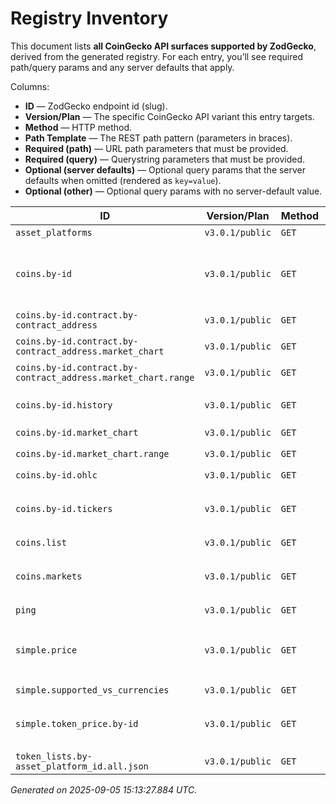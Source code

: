 # Registry Inventory

This document lists **all CoinGecko API surfaces supported by ZodGecko**, derived from the generated
registry. For each entry, you’ll see required path/query params and any server defaults that apply.

Columns:
- **ID** — ZodGecko endpoint id (slug).
- **Version/Plan** — The specific CoinGecko API variant this entry targets.
- **Method** — HTTP method.
- **Path Template** — The REST path pattern (parameters in braces).
- **Required (path)** — URL path parameters that must be provided.
- **Required (query)** — Querystring parameters that must be provided.
- **Optional (server defaults)** — Optional query params that the server defaults when omitted (rendered as `key=value`).
- **Optional (other)** — Optional query params with no server-default value.

| ID | Version/Plan | Method | Path Template | Required (path) | Required (query) | Optional (server defaults) | Optional (other) |
|----|--------------|--------|---------------|------------------|------------------|----------------------------|------------------|
| `asset_platforms` | `v3.0.1/public` | `GET` | `/asset_platforms` | *(none)* | *(none)* | *(none)* | `filter` |
| `coins.by-id` | `v3.0.1/public` | `GET` | `/coins/{id}` | `id` | *(none)* | `community_data=true`, `developer_data=true`, `localization=true`, `market_data=true`, `sparkline=false`, `tickers=true` | `dex_pair_format` |
| `coins.by-id.contract.by-contract_address` | `v3.0.1/public` | `GET` | `/coins/{id}/contract/{contract_address}` | `contract_address`, `id` | *(none)* | *(none)* | *(none)* |
| `coins.by-id.contract.by-contract_address.market_chart` | `v3.0.1/public` | `GET` | `/coins/{id}/contract/{contract_address}/market_chart` | `contract_address`, `id` | `days`, `vs_currency` | *(none)* | *(none)* |
| `coins.by-id.contract.by-contract_address.market_chart.range` | `v3.0.1/public` | `GET` | `/coins/{id}/contract/{contract_address}/market_chart/range` | `contract_address`, `id` | `from`, `to`, `vs_currency` | *(none)* | `precision` |
| `coins.by-id.history` | `v3.0.1/public` | `GET` | `/coins/{id}/history` | `id` | `contract_address`, `from`, `to`, `vs_currency` | *(none)* | `precision` |
| `coins.by-id.market_chart` | `v3.0.1/public` | `GET` | `/coins/{id}/market_chart` | `id` | `days`, `vs_currency` | *(none)* | `interval`, `precision` |
| `coins.by-id.market_chart.range` | `v3.0.1/public` | `GET` | `/coins/{id}/market_chart/range` | `id` | `from`, `to`, `vs_currency` | *(none)* | `precision` |
| `coins.by-id.ohlc` | `v3.0.1/public` | `GET` | `/coins/{id}/ohlc` | `id` | `days`, `vs_currency` | *(none)* | `precision` |
| `coins.by-id.tickers` | `v3.0.1/public` | `GET` | `/coins/{id}/tickers` | `id` | *(none)* | `depth=false`, `dex_pair_format=contract_address`, `include_exchange_logo=false`, `order=trust_score_desc` | `exchange_ids`, `page` |
| `coins.list` | `v3.0.1/public` | `GET` | `/coins/list` | *(none)* | *(none)* | `include_platform=false` | *(none)* |
| `coins.markets` | `v3.0.1/public` | `GET` | `/coins/markets` | *(none)* | `vs_currency` | `include_tokens=top`, `locale=en`, `order=market_cap_desc`, `page=1`, `per_page=100`, `sparkline=false` | `category`, `ids`, `names`, `precision`, `price_change_percentage`, `symbols` |
| `ping` | `v3.0.1/public` | `GET` | `/ping` | *(none)* | *(none)* | *(none)* | *(none)* |
| `simple.price` | `v3.0.1/public` | `GET` | `/simple/price` | *(none)* | `vs_currencies` | `include_24hr_change=false`, `include_24hr_vol=false`, `include_last_updated_at=false`, `include_market_cap=false`, `include_tokens=top` | `ids`, `names`, `precision`, `symbols` |
| `simple.supported_vs_currencies` | `v3.0.1/public` | `GET` | `/simple/supported_vs_currencies` | *(none)* | *(none)* | *(none)* | *(none)* |
| `simple.token_price.by-id` | `v3.0.1/public` | `GET` | `/simple/token_price/{id}` | `id` | `contract_addresses`, `vs_currencies` | `include_24hr_change=false`, `include_24hr_vol=false`, `include_last_updated_at=false`, `include_market_cap=false` | `precision` |
| `token_lists.by-asset_platform_id.all.json` | `v3.0.1/public` | `GET` | `token_lists/{asset_platform_id}/all.json` | `asset_platform_id` | `id` | *(none)* | *(none)* |

_Generated on 2025-09-05 15:13:27.884 UTC._
